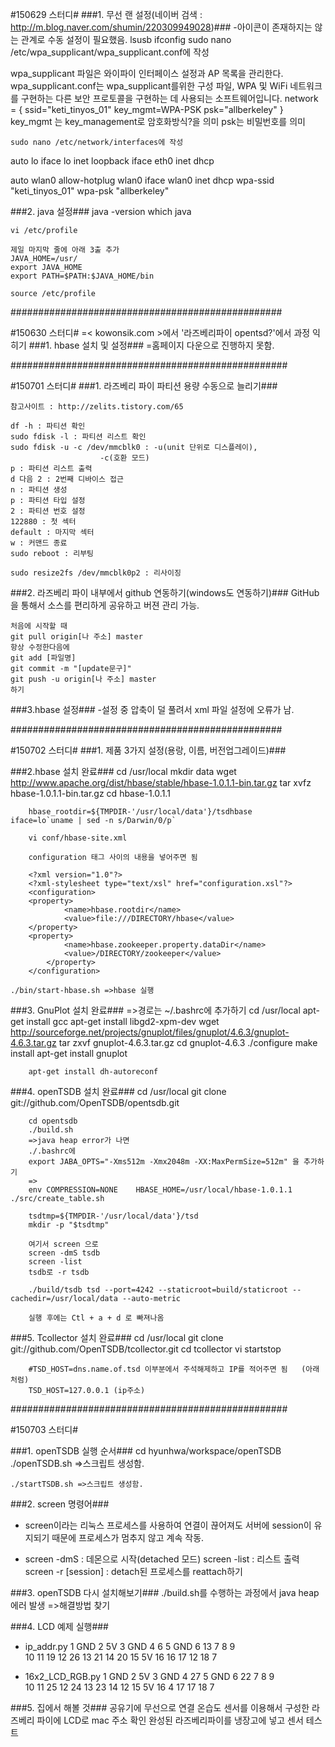 
#150629 스터디#
###1. 무선 랜 설정(네이버 검색 : http://m.blog.naver.com/shumin/220309949028)###
	-아이콘이 존재하지는 않는 관계로 수동 설정이 필요했음.
	lsusb
	ifconfig
	sudo nano /etc/wpa_supplicant/wpa_supplicant.conf에 작성

  wpa_supplicant 파일은 와이파이 인터페이스 설정과 AP 목록을 관리한다.
  wpa_supplicant.conf는 wpa_supplicant를위한 구성 파일, WPA 및 WiFi 네트워크
  를 구현하는 다른 보안 프로토콜을 구현하는 데 사용되는 소프트웨어입니다.
  network = {
  ssid="keti_tinyos_01"
  key_mgmt=WPA-PSK
  psk="allberkeley"
  }
  key_mgmt 는 key_management로 암호화방식?을 의미
  psk는 비밀번호를 의미

	sudo nano /etc/network/interfaces에 작성

  auto lo
  iface lo inet loopback
  iface eth0 inet dhcp
  
  auto wlan0
  allow-hotplug wlan0
  iface wlan0 inet dhcp
  wpa-ssid "keti_tinyos_01"
  wpa-psk "allberkeley"

  
###2. java 설정###
	java -version
	which java

	vi /etc/profile

  	제일 마지막 줄에 아래 3출 추가
 	JAVA_HOME=/usr/
 	export JAVA_HOME
  	export PATH=$PATH:$JAVA_HOME/bin

	source /etc/profile


#################################################

#150630 스터디#
	=< kowonsik.com >에서 '라즈베리파이 opentsd?'에서 과정 익히기
###1. hbase 설치 및 설정###
  	=홈페이지 다운으로 진행하지 못함.

##################################################

#150701 스터디#
###1. 라즈베리 파이 파티션 용량 수동으로 늘리기###

	참고사이트 : http://zelits.tistory.com/65

	df -h : 파티션 확인
	sudo fdisk -l : 파티션 리스트 확인
	sudo fdisk -u -c /dev/mmcblk0 : -u(unit 단위로 디스플레이),
						-c(호환 모드)
	p : 파티션 리스트 출력
	d 다음 2 : 2번째 디바이스 접근
	n : 파티션 생성
	p : 파티션 타입 설정
	2 : 파티션 번호 설정
	122880 : 첫 섹터
	default : 마지막 섹터
	w : 커맨드 종료
	sudo reboot : 리부팅

	sudo resize2fs /dev/mmcblk0p2 : 리사이징


###2. 라즈베리 파이 내부에서 github 연동하기(windows도 연동하기)###
	GitHub을 통해서 소스를 편리하게 공유하고 버젼 관리 가능.
	
	처음에 시작할 때 
	git pull origin[나 주소] master
	항상 수정한다음에
	git add [파일명]
	git commit -m "[update문구]"
	git push -u origin[나 주소] master
	하기


###3.hbase 설정###
	-설정 중 압축이 덜 풀려서 xml 파일 설정에 오류가 남.

#################################################

#150702 스터디#
###1. 제품 3가지 설정(용랑, 이름, 버전업그레이드)###

###2.hbase 설치 완료###
	cd /usr/local
    	mkdir data
    	wget http://www.apache.org/dist/hbase/stable/hbase-1.0.1.1-bin.tar.gz
    	tar xvfz hbase-1.0.1.1-bin.tar.gz
    	cd hbase-1.0.1.1

    	hbase_rootdir=${TMPDIR-'/usr/local/data'}/tsdhbase
   	iface=lo`uname | sed -n s/Darwin/0/p`

    	vi conf/hbase-site.xml

    	configuration 태그 사이의 내용을 넣어주면 됨

     	<?xml version="1.0"?>
     	<?xml-stylesheet type="text/xsl" href="configuration.xsl"?>
     	<configuration>
       	<property>
         		<name>hbase.rootdir</name>
         		<value>file:///DIRECTORY/hbase</value>
       	</property>
       	<property>
         		<name>hbase.zookeeper.property.dataDir</name>
         		<value>/DIRECTORY/zookeeper</value>
        	</property>
     	</configuration>

	./bin/start-hbase.sh =>hbase 실행

###3. GnuPlot 설치 완료###
	=>경로는 ~/.bashrc에 추가하기
	cd /usr/local
     	apt-get install gcc
     	apt-get install libgd2-xpm-dev
     	wget 				http://sourceforge.net/projects/gnuplot/files/gnuplot/4.6.3/gnuplot-4.6.3.tar.gz
     	tar zxvf gnuplot-4.6.3.tar.gz
     	cd gnuplot-4.6.3
     	./configure
     	make install
     	apt-get install gnuplot

    	apt-get install dh-autoreconf

 ###4. openTSDB 설치 완료###
	cd /usr/local
     	git clone git://github.com/OpenTSDB/opentsdb.git

     	cd opentsdb
     	./build.sh
		=>java heap error가 나면
		./.bashrc에 
		export JABA_OPTS="-Xms512m -Xmx2048m -XX:MaxPermSize=512m" 을 추가하기
		=>
     	env COMPRESSION=NONE 	HBASE_HOME=/usr/local/hbase-1.0.1.1 ./src/create_table.sh

    	tsdtmp=${TMPDIR-'/usr/local/data'}/tsd
     	mkdir -p "$tsdtmp"

     	여기서 screen 으로 
     	screen -dmS tsdb
     	screen -list
    	tsdb로 -r tsdb

     	./build/tsdb tsd --port=4242 --staticroot=build/staticroot --cachedir=/usr/local/data --auto-metric

     	실행 후에는 Ctl + a + d 로 빠져나옴

###5. Tcollector 설치 완료###
	cd /usr/local
     	git clone git://github.com/OpenTSDB/tcollector.git
     	cd tcollector
     	vi startstop

    	#TSD_HOST=dns.name.of.tsd 이부분에서 주석해제하고 IP를 적어주면 됨	(아래처럼)
     	TSD_HOST=127.0.0.1 (ip주소)

##################################################

#150703 스터디#

###1. openTSDB 실행 순서###
	cd hyunhwa/workspace/openTSDB
	./openTSDB.sh =>스크립트 생성함.
	
	./startTSDB.sh =>스크립트 생성함.


###2. screen 명령어###
- screen이라는 리눅스 프로세스를 사용하여 연결이 끊어져도 서버에 session이 유지되기 때문에 프로세스가 멈추지 않고 계속 작동.

- screen -dmS : 데몬으로 시작(detached 모드)
   screen -list : 리스트 출력
   screen -r [session] : detach된 프로세스를 reattach하기

###3. openTSDB 다시 설치해보기###
	./build.sh를 수행하는 과정에서 java heap 에러 발생
		=>해결방법 찾기

###4. LCD 예제 실행###
- ip_addr.py
	1	GND
	2	5V
	3 	GND
	4	6
	5	GND
	6	13
	7
	8
	9	
	10
	11	19
	12	26
	13	21
	14	20
	15	5V
	16	16
	17	12
	18	7

- 16x2_LCD_RGB.py
	1	GND
	2	5V
	3 	GND
	4	27
	5	GND
	6	22
	7
	8
	9	
	10
	11	25
	12	24
	13	23
	14	12
	15	5V
	16	4
	17	17
	18	7

###5. 집에서 해볼 것###
	공유기에 무선으로 연결
	온습도 센서를 이용해서 구성한 라즈베리 파이에 LCD로 mac 주소 확인
	완성된 라즈베리파이를 냉장고에 넣고 센서 테스트
	
	
